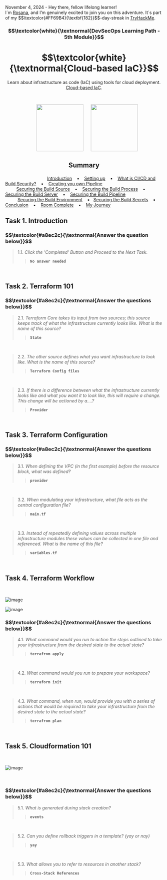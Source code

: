 <p align="left">November 4, 2024 - Hey there, fellow lifelong learner!<br>
I´m <a href="https://www.linkedin.com/in/rosanafssantos/">Rosana</a>, and I’m genuinely excited to join you on this adventure. It´s part of my $$\textcolor{#FF69B4}{\textbf{182}}$$-day-streak in  <a href="https://tryhackme.com/r/p/Rosana">TryHackMe</a>.</p>

<h3 align="center"> $$\textcolor{white}{\textnormal{DevSecOps Learning Path - 5th Module}}$$ </h3>
<h1 align="center"> $$\textcolor{white}{\textnormal{Cloud-based IaC}}$$ </h1>
<p align="center">Learn about infrastructure as code (IaC) using tools for cloud deployment. <a href="https://tryhackme.com/r/room/cloudbasediac">Cloud-based IaC</a>.</p><br>
<p align="center">
  <img height="150px" hspace="20" src="https://github.com/user-attachments/assets/9aa1cd98-7f0b-4d1c-948a-c42a36555659">
  <img height="150px" src="https://github.com/user-attachments/assets/5bbdfcf3-c61c-41da-9a8e-431a2826c022">
</p>

<h2><p align="center">Summary<a id='0'></a></h2>

&nbsp;&nbsp;&nbsp;&nbsp;&nbsp;&nbsp;&nbsp;&nbsp;&nbsp;&nbsp;&nbsp;&nbsp;&nbsp;&nbsp;&nbsp;&nbsp;&nbsp;&nbsp;&nbsp;&nbsp;&nbsp;&nbsp;&nbsp;&nbsp;&nbsp;&nbsp;&nbsp;&nbsp;&nbsp;&nbsp;&nbsp;&nbsp;&nbsp; [Introduction](#1) &nbsp;&nbsp;&nbsp;▪️&nbsp;&nbsp;&nbsp; [Setting up](#2) &nbsp;&nbsp;&nbsp;▪️&nbsp;&nbsp;&nbsp; [What is CI/CD and Build Security?](#3)  &nbsp;&nbsp;&nbsp;▪️&nbsp;&nbsp;&nbsp; [Creating you own Pipeline](#4)&nbsp;&nbsp;&nbsp;&nbsp;&nbsp;&nbsp;&nbsp;&nbsp;&nbsp;&nbsp;&nbsp;&nbsp;&nbsp;&nbsp;&nbsp;&nbsp;&nbsp;<br>
&nbsp;&nbsp;&nbsp;&nbsp;&nbsp;&nbsp;&nbsp;&nbsp; [Securing the Build Source](#5) &nbsp;&nbsp;&nbsp;▪️&nbsp;&nbsp;&nbsp; [Securing the Build Process](#6) &nbsp;&nbsp;&nbsp;▪️&nbsp;&nbsp;&nbsp; [Securing the Build Server](#7)  &nbsp;&nbsp;&nbsp;▪️&nbsp;&nbsp;&nbsp;  [Securing the Build Pipeline](#8) <br>
&nbsp;&nbsp;&nbsp;&nbsp;&nbsp;&nbsp;&nbsp;&nbsp;&nbsp; [Securing the Build Environment](#9) &nbsp;&nbsp;&nbsp;▪️&nbsp;&nbsp;&nbsp;[Securing the Build Secrets](#10) &nbsp;&nbsp;&nbsp;▪️&nbsp;&nbsp;&nbsp; [Conclusion](#11) &nbsp;&nbsp;&nbsp;▪️&nbsp;&nbsp;&nbsp; [Room Complete](#12) &nbsp;&nbsp;&nbsp;▪️&nbsp;&nbsp;&nbsp; [My Journey](#13) &nbsp;&nbsp;&nbsp;&nbsp;&nbsp;&nbsp;&nbsp;




<h2>Task 1. Introduction<a id='1'></a></h2>

<h3 align="left"> $$\textcolor{#a8ec2c}{\textnormal{Answer the question below}}$$ </h3>

> 1.1. <em>Click the 'Completed' Button and Proceed to the Next Task.</em><br><a id='1.1'></a>
>> <code><strong>No answer needed</strong></code>
<br>

<h2>Task 2. Terraform 101<a id='2'></a></h2>

<h3 align="left"> $$\textcolor{#a8ec2c}{\textnormal{Answer the questions below}}$$ </h3>

> 2.1. <em>Terraform Core takes its input from two sources; this source keeps track of what the infrastructure currently looks like. What is the name of this source?</em><br><a id='2.1'></a>
>> <code><strong>State</strong></code>
<br>

> 2.2. <em>The other source defines what you want infrastructure to look like. What is the name of this source?</em><br><a id='2.2'></a>
>> <code><strong>Terraform Config files</strong></code>
<br>

> 2.3. <em>If there is a difference between what the infrastructure currently looks like and what you want it to look like, this will require a change. This change will be actioned by a....?</em><br><a id='2.3'></a>
>> <code><strong>Provider</strong></code>
<br>

<h2>Task 3. Terraform Configuration<a id='3'></a></h2>

<h3 align="left"> $$\textcolor{#a8ec2c}{\textnormal{Answer the questions below}}$$ </h3>

> 3.1. <em>When defining the VPC (in the first example) before the resource block, what was defined?</em><br><a id='3.1'></a>
>> <code><strong>provider</strong></code>
<br>

> 3.2. <em>When modulating your infrastructure, what file acts as the central configuration file? </em><br><a id='3.2'></a>
>> <code><strong>main.tf</strong></code>
<br>

> 3.3. <em>Instead of repeatedly defining values across multiple infrastructure modules these values can be collected in one file and referenced. What is the name of this file? </em><br><a id='3.3'></a>
>> <code><strong>variables.tf</strong></code>
<br>

<h2>Task 4. Terraform Workflow<a id='4'></a></h2>
<br>

![image](https://github.com/user-attachments/assets/6630c3e2-93d8-4354-ad50-be463f40bb6b)
<br>

![image](https://github.com/user-attachments/assets/6ea21e87-163e-467c-afcf-e8051689f03b)


<h3 align="left"> $$\textcolor{#a8ec2c}{\textnormal{Answer the questions below}}$$ </h3>

> 4.1. <em>What command would you run to action the steps outlined to take your infrastructure from the desired state to the actual state?</em><br><a id='4.1'></a>
>> <code><strong>terrafrom apply</strong></code>
<br>

> 4.2. <em>What command would you run to prepare your workspace?</em><br><a id='4.2'></a>
>> <code><strong>terraform init</strong></code>
<br>

> 4.3. <em>What command, when run, would provide you with a series of actions that would be required to take your infrastructure from the desired state to the actual state?</em><br><a id='4.3'></a>
>> <code><strong>terrafrom plan</strong></code>
<br>


<h2>Task 5. Cloudformation 101<a id='5'></a></h2>
<br>

![image](https://github.com/user-attachments/assets/ba266ab0-8078-4a61-9f49-87c23d776b98)

<br>

<h3 align="left"> $$\textcolor{#a8ec2c}{\textnormal{Answer the questions below}}$$ </h3>

> 5.1. <em>What is generated during stack creation?</em><br><a id='5.1'></a>
>> <code><strong>events</strong></code>
<br>

> 5.2. <em>Can you define rollback triggers in a template? (yay or nay)</em><br><a id='5.2'></a>
>> <code><strong>yay</strong></code>
<br>

> 5.3. <em>What allows you to refer to resources in another stack?</em><br><a id='5.3'></a>
>> <code><strong>Cross-Stack References</strong></code>
<br>






